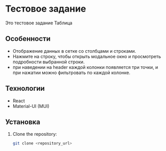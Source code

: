 # Тестовое задание

Это тестовое задание Таблица

## Особенности

- Отображение данных в сетке со столбцами и строками.
- Нажмите на строку, чтобы открыть модальное окно и просмотреть подробности выбранной строки.
- при наведении на header каждой колонки появляется три точки, и при нажатии можно фильтровать по каждой колонке.

## Технологии

- React
- Material-UI (MUI)

## Установка

1. Clone the repository:

   ```bash
   git clone <repository_url>
   ```
